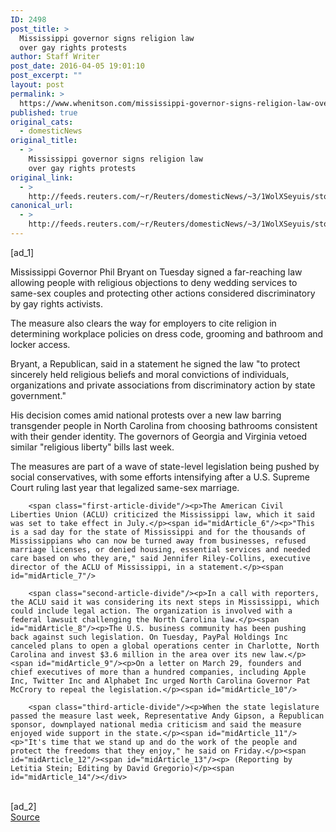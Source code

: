 ```yaml
---
ID: 2498
post_title: >
  Mississippi governor signs religion law
  over gay rights protests
author: Staff Writer
post_date: 2016-04-05 19:01:10
post_excerpt: ""
layout: post
permalink: >
  https://www.whenitson.com/mississippi-governor-signs-religion-law-over-gay-rights-protests/
published: true
original_cats:
  - domesticNews
original_title:
  - >
    Mississippi governor signs religion law
    over gay rights protests
original_link:
  - >
    http://feeds.reuters.com/~r/Reuters/domesticNews/~3/1WolXSeyuis/story01.htm
canonical_url:
  - >
    http://feeds.reuters.com/~r/Reuters/domesticNews/~3/1WolXSeyuis/story01.htm
---
```

 [ad_1]
<br><div id="articleText">
<span id="midArticle_start"/>

<span id="midArticle_0"/><span class="focusParagraph" readability="4"><p><span class="articleLocatio&lt;/span&gt;n">Mississippi Governor Phil Bryant on Tuesday signed a far-reaching law allowing people with religious objections to deny wedding services to same-sex couples and protecting other actions considered discriminatory by gay rights activists.</span></p></span><span id="midArticle_1"/><p>The measure also clears the way for employers to cite religion in determining workplace policies on dress code, grooming and bathroom and locker access.</p><span id="midArticle_2"/><p>Bryant, a Republican, said in a statement he signed the law "to protect sincerely held religious beliefs and moral convictions of individuals, organizations and private associations from discriminatory action by state government."</p><span id="midArticle_3"/><p>His decision comes amid national protests over a new law barring transgender people in North Carolina from choosing bathrooms consistent with their gender identity. The governors of Georgia and Virginia vetoed similar "religious liberty" bills last week.</p><span id="midArticle_4"/><p>The measures are part of a wave of state-level legislation being pushed by social conservatives, with some efforts intensifying after a U.S. Supreme Court ruling last year that legalized same-sex marriage.</p><span id="midArticle_5"/>
        
        <span class="first-article-divide"/><p>The American Civil Liberties Union (ACLU) criticized the Mississippi law, which it said was set to take effect in July.</p><span id="midArticle_6"/><p>"This is a sad day for the state of Mississippi and for the thousands of Mississippians who can now be turned away from businesses, refused marriage licenses, or denied housing, essential services and needed care based on who they are," said Jennifer Riley-Collins, executive director of the ACLU of Mississippi, in a statement.</p><span id="midArticle_7"/>
        
        <span class="second-article-divide"/><p>In a call with reporters, the ACLU said it was considering its next steps in Mississippi, which could include legal action. The organization is involved with a federal lawsuit challenging the North Carolina law.</p><span id="midArticle_8"/><p>The U.S. business community has been pushing back against such legislation. On Tuesday, PayPal Holdings Inc canceled plans to open a global operations center in Charlotte, North Carolina and invest $3.6 million in the area over its new law.</p><span id="midArticle_9"/><p>On a letter on March 29, founders and chief executives of more than a hundred companies, including Apple Inc, Twitter Inc and Alphabet Inc urged North Carolina Governor Pat McCrory to repeal the legislation.</p><span id="midArticle_10"/>
        
        <span class="third-article-divide"/><p>When the state legislature passed the measure last week, Representative Andy Gipson, a Republican sponsor, downplayed national media criticism and said the measure enjoyed wide support in the state.</p><span id="midArticle_11"/><p>"It's time that we stand up and do the work of the people and protect the freedoms that they enjoy," he said on Friday.</p><span id="midArticle_12"/><span id="midArticle_13"/><p> (Reporting by Letitia Stein; Editing by David Gregorio)</p><span id="midArticle_14"/></div>
<br>[ad_2]
<br><a href="http://feeds.reuters.com/~r/Reuters/domesticNews/~3/1WolXSeyuis/story01.htm">Source </a>